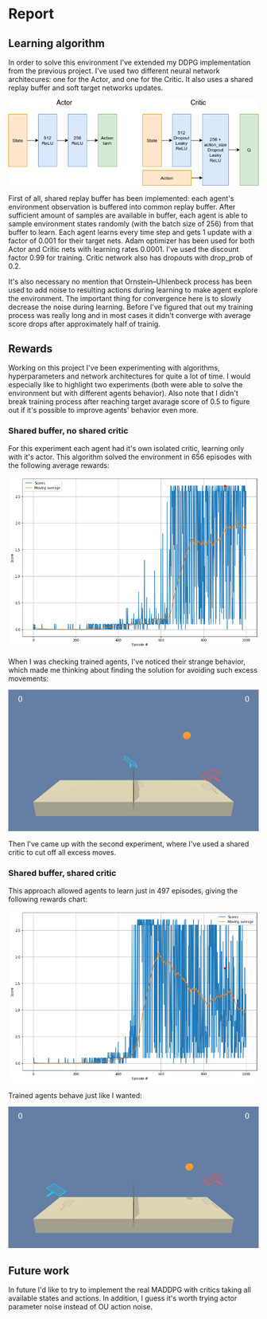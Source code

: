 [image1]: img/nets.png "Actor and Critic nets"
[image2]: img/scores_sc.png "Average rewards with shared critic"
[image3]: img/scores_no_sc.png "Average rewards w/o shared critic"
[image4]: img/run_no_sc.gif "Trained w/o shared critic"
[image5]: img/run_sc.gif "Trained with shared critic"

# Report

## Learning algorithm

In order to solve this environment I've extended my DDPG implementation from the previous project. I've used two different neural network architecures: one for the Actor, and one for the Critic. It also uses a shared replay buffer and soft target networks updates. 

![Actor and Critic nets][image1]

First of all, shared replay buffer has been implemented: each agent's environment observation is buffered into common replay buffer. After sufficient amount of samples are available in buffer, each agent is able to sample environment states randomly (with the batch size of 256) from that buffer to learn. Each agent learns every time step and gets 1 update with a factor of 0.001 for their target nets. Adam optimizer has been used for both Actor and Critic nets with learning rates 0.0001. I've used the discount factor 0.99 for training. Critic network also has dropouts with drop_prob of 0.2.

It's also necessary no mention that Ornstein–Uhlenbeck process has been used to add noise to resulting actions during learning to make agent explore the environment. The important thing for convergence here is to slowly decrease the noise during learning. Before I've figured that out my training process was really long and in most cases it didn't converge with average score drops after approximately half of trainig.

## Rewards

Working on this project I've been experimenting with algorithms, hyperparameters and network architectures for quite a lot of time. I would especially like to highlight two experiments (both were able to solve the environment but with different agents behavior). Also note that I didn't break training process after reaching target avarage score of 0.5 to figure out if it's possible to improve agents' behavior even more.

### Shared buffer, no shared critic

For this experiment each agent had it's own isolated critic, learning only with it's actor. This algorithm solved the environment in 656 episodes with the following average rewards: 

![Average rewards][image3]

When I was checking trained agents, I've noticed their strange behavior, which made me thinking about finding the solution for avoiding such excess movements:

![Trained w/o shared critic][image4]

Then I've came up with the second experiment, where I've used a shared critic to cut off all excess moves.

### Shared buffer, shared critic

This approach allowed agents to learn just in 497 episodes, giving the following rewards chart:

![Average rewards][image2]

Trained agents behave just like I wanted:

![Trained with shared critic][image5]

## Future work

In future I'd like to try to implement the real MADDPG with critics taking all available states and actions. In addition, I guess it's worth trying actor parameter noise instead of OU action noise. 
